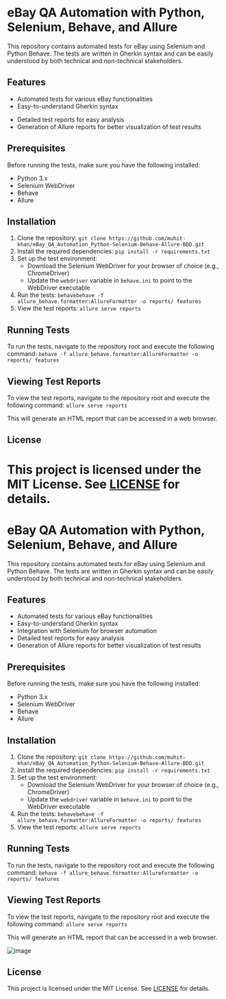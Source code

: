 # **eBay QA Automation with Python, Selenium, Behave, and Allure**

This repository contains automated tests for eBay using Selenium and Python Behave. The tests are written in Gherkin syntax and can be easily understood by both technical and non-technical stakeholders.

## **Features**

- Automated tests for various eBay functionalities
- Easy-to-understand Gherkin syntax
<!-- - Integration with Selenium for browser automation -->
- Detailed test reports for easy analysis
- Generation of Allure reports for better visualization of test results

## **Prerequisites**

Before running the tests, make sure you have the following installed:

- Python 3.x
- Selenium WebDriver
- Behave
- Allure

## **Installation**

1. Clone the repository: `git clone https://github.com/muhit-khan/eBay_QA_Automation_Python-Selenium-Behave-Allure-BDD.git`
2. Install the required dependencies: `pip install -r requirements.txt`
3. Set up the test environment:
   - Download the Selenium WebDriver for your browser of choice (e.g., ChromeDriver)
   - Update the `webdriver` variable in `behave.ini` to point to the WebDriver executable
4. Run the tests: `behavebehave -f allure_behave.formatter:AllureFormatter -o reports/ features`
5. View the test reports: `allure serve reports`

## **Running Tests**

To run the tests, navigate to the repository root and execute the following command: `behave -f allure_behave.formatter:AllureFormatter -o reports/ features`

## **Viewing Test Reports**

To view the test reports, navigate to the repository root and execute the following command: `allure serve reports`

This will generate an HTML report that can be accessed in a web browser.

## **License**

This project is licensed under the MIT License. See [LICENSE](LICENSE) for details.
=======
# **eBay QA Automation with Python, Selenium, Behave, and Allure**

This repository contains automated tests for eBay using Selenium and Python Behave. The tests are written in Gherkin syntax and can be easily understood by both technical and non-technical stakeholders.

## **Features**

- Automated tests for various eBay functionalities
- Easy-to-understand Gherkin syntax
- Integration with Selenium for browser automation
- Detailed test reports for easy analysis
- Generation of Allure reports for better visualization of test results

## **Prerequisites**

Before running the tests, make sure you have the following installed:

- Python 3.x
- Selenium WebDriver
- Behave
- Allure

## **Installation**

1. Clone the repository: `git clone https://github.com/muhit-khan/eBay_QA_Automation_Python-Selenium-Behave-Allure-BDD.git`
2. Install the required dependencies: `pip install -r requirements.txt`
3. Set up the test environment:
   - Download the Selenium WebDriver for your browser of choice (e.g., ChromeDriver)
   - Update the `webdriver` variable in `behave.ini` to point to the WebDriver executable
4. Run the tests: `behavebehave -f allure_behave.formatter:AllureFormatter -o reports/ features`
5. View the test reports: `allure serve reports`

## **Running Tests**

To run the tests, navigate to the repository root and execute the following command: `behave -f allure_behave.formatter:AllureFormatter -o reports/ features`

## **Viewing Test Reports**

To view the test reports, navigate to the repository root and execute the following command: `allure serve reports`

This will generate an HTML report that can be accessed in a web browser.

![image](https://github.com/muhit-khan/eBay_QA_Automation_Python-Selenium-Behave-Allure-BDD/assets/68416439/f51ed557-600f-49b3-b3a5-97b4ade88d69)


## **License**

This project is licensed under the MIT License. See [LICENSE](LICENSE) for details.
